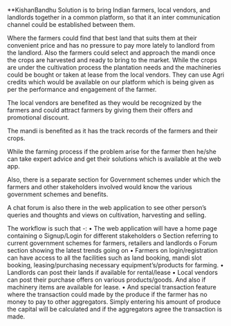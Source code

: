 **KishanBandhu
Solution is to bring Indian farmers, local vendors, and landlords together in a common platform, so that it an inter communication channel could be established between them. 

Where the farmers could find that best land that suits them at their convenient price and has no pressure to pay more lately to landlord from the landlord. Also the farmers could select and approach the mandi once the crops are harvested and ready to bring to the market. While the crops are under the cultivation process the plantation needs and the machineries could be bought or taken at lease from the local vendors. They can use Agri credits which would be available on our platform which is being given as per the performance and engagement of the farmer. 

The local vendors are benefited as they would be recognized by the farmers and could attract farmers by giving them their offers and promotional discount.

The mandi is benefited as it has the track records of the farmers and their crops. 

While the farming process if the problem arise for the farmer then he/she can take expert advice and get their solutions which is available at the web app.

Also, there is a separate section for Government schemes under which the farmers and other stakeholders involved would know the various government schemes and benefits.

A chat forum is also there in the web application to see other person’s queries and thoughts and views on cultivation, harvesting and selling.

The workflow is such that -:
•	The web application will have a home page containing 
o	Signup/Login for different stakeholders
o	Section referring to current government schemes for farmers, retailers and landlords
o	Forum section showing the latest trends going on
•	Farmers on login/registration can have access to all the facilities such as land booking, mandi slot booking, leasing/purchasing necessary equipment’s/products for farming.
•	Landlords can post their lands if available for rental/lease
•	Local vendors can post their purchase offers on various products/goods. And also if machinery items are available for lease.
•	And special transaction feature where the transaction could made by the produce if the farmer has no money to pay to other aggregators. Simply entering his amount of produce the capital will be calculated and if the aggregators agree the transaction is made.
